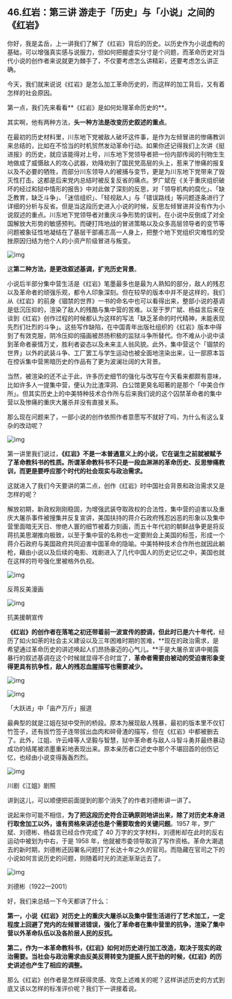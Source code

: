## 46.红岩：第三讲 游走于「历史」与「小说」之间的《红岩》

你好，我是孟岳，上一讲我们了解了《红岩》背后的历史。以历史作为小说虚构的基础，可以增强真实感与说服力，但如何把握虚实分寸是个问题，而革命历史对当代小说的创作者来说就更为棘手了，不仅要考虑怎么讲精彩，还要考虑怎么讲正确。


今天，我们就来说说《红岩》是怎么加工革命历史的，而这样的加工背后，又有着怎样的社会原因。


第一点，我们先来看看**《红岩》是如何处理革命历史的**。


其实啊，他有两种方法，**头一种方法是改变历史叙述的重点**。


在最初的历史材料里，川东地下党被敌人破坏这件事，是作为左倾冒进的惨痛教训来总结的，比如在不恰当的时机贸然发动革命行动。如果你还记得我们上次讲《挺进报》的历史，就应该能得对上号，川东地下党领导者把一份内部传阅的刊物生生地做成了威慑敌人的攻心武器，劝降劝到了国民党高层的头上，惹来了惨痛的报复以及不必要的牺牲，而部分川东领导人的被捕与变节，更是为川东地下党带来了毁灭性打击。这都是后来党内总结时被反复反省的痛点。罗广斌在《关于重庆组织破坏的经过和狱中情形的报告》中对此做了深刻的反思，对「领导机构的腐化」、「缺乏教育，缺乏斗争」、「迷信组织」、「轻视敌人」与「错误路线」等问题逐条进行了详细的分析与反省。但是当这段历史进入小说的时候，反思左倾冒进并没有作为小说叙述的重点。川东地下党领导者对重庆斗争形势的误判，在小说中反倒成了对全国解放大形势的敏感预判。而硬打阵地战的冒进策略以及众多高层领导者的变节等问题被象征性地凝结在了基层干部甫志高一人身上，把整个地下党组织灾难性的受挫原因归结为他个人的小资产阶级冒进与叛变。


  



![img](https://pic2.zhimg.com/v2-72de916dd2ca380650d935c375dbfa2d.webp)

  



这**第二种方法，是更改叙述基调，扩充历史背景**。


小说后半部分集中营生活是《红岩》笔墨最多也是最为人熟知的部分，敌人的残忍以及革命者的顽强乐观，都令人印象深刻。但在较早的版本中并不是这样的，我们从《红岩》的前身《锢禁的世界》一书的命名中也可以看得出来，整部小说的基调是低沉压抑的，渲染了敌人的残酷与集中营的苦难。以至于罗广斌、杨益言后来在谈到《红岩》创作过程的时候都认为这样的写法「缺乏革命的时代精神，未能表现先烈们壮烈的斗争」。这些写作缺陷，在中国青年出版社组织的《红岩》版本中得到了有效克服，阴冷压抑的描画被昂扬积极的监狱斗争所替代。你不难从小说中读到革命者豪情万丈，胜利者姿态以及未来主人翁风貌。此外，集中营这个「锢禁的世界」以外的武装斗争、工厂罢工与学生运动也被全面地渲染出来，让一部原本旨在控诉集中营黑暗历史的作品有了更为波澜壮阔的大背景。


当然，被渲染的还不止于此，许多历史细节的强化与改写在今天看来都颇有意味，比如许多人一提集中营，便认为比渣滓洞、白公馆更臭名昭著的是那个「中美合作所」。但其实历史上的中美特种技术合作所与后来我们说的这个囚禁革命者的集中营以及惨痛的重庆大屠杀并没有直接关系。


那么现在问题来了，一部小说的创作依照作者意愿写不就好了吗，为什么有这么复杂的改动呢？


  



![img](https://pic3.zhimg.com/v2-9d4053735199c6f6ff8a0e7a80abfd6f.webp)

  



第一讲里我们说过，**《红岩》不是一本普通意义上的小说，它在诞生之前就被赋予了革命教科书的性质。所谓革命教科书不只是一段血淋淋的革命历史、反思惨痛教训，而更是要呼应那个时代的社会现实与政治需求。**


这就进入了我们今天要讲的第二点，创作《红岩》时中国社会背景和政治需求又是怎样的呢？


解放初期，新政权刚刚稳固，为增强武装夺取政权的合法性，集中营的迫害以及重庆大屠杀事件被搜集并反复宣讲，美国扶持的蒋介石政府残忍凶恶的形象以及集中营里面暗无天日、惨绝人寰的细节被着力刻画，而五十年代初的朝鲜战争更是将反蒋抗美思潮推向极致，以至于集中营的名称也一定要附会上美国的标签，形成一个蒋介石政府与美国政府共同迫害中国革命的隐喻。中美特种技术合作所也就因此躺枪，藉由小说以及后续的电影、戏剧进入了几代中国人的历史记忆之中，美国也就在这样的符号强化里被格外仇视。


  



![img](https://pic3.zhimg.com/v2-46098e8577bc1bb7b801d7d9e94af078.webp)

  



反蒋反美漫画


  



![img](https://pic1.zhimg.com/v2-e0eff0e46faeede27ca23071ccf45d24.webp)

  



抗美援朝宣传


**《红岩》的创作者在落笔之初还带着前一波宣传的腔调，但此时已是六十年代**，经历了如火如荼的社会主义建设以及三年困难时期的苦难，**现在的政治需求，是希望通过革命历史的讲述唤起人们昂扬豪迈的心气儿。**于是大屠杀宣讲中揭露暴行的叙述基调在这个时候就显得不合时宜了，**革命者需要由被动的受迫害形象变得更具有抗争性，敌人的残忍血腥描写也需要减少。**


  



![img](https://pic4.zhimg.com/v2-87bd02fb59a58916c0fdcc01a5b85d49.webp)

  



![img](https://pic1.zhimg.com/v2-9b51aece5f3e079f2e1df2448df8d73b.webp)

  



「大跃进」中「亩产万斤」报道


最典型的就是江姐在狱中受刑的桥段。原本为展现敌人残暴，最初的版本里不仅钉竹签子，还有拔竹签子连带拔出血肉和碎骨渣的描写，但在《红岩》中都被删去了。此外，江姐、许云峰等人坚毅与智慧，狱中革命者与敌人斗智斗勇并最终暴动成功的结尾被浓墨重彩地表现出来。原本亲历者口述史中那个不堪回首的创伤记忆，也经由小说变得轰轰烈烈。


  



![img](https://pic4.zhimg.com/v2-e913226ac967399ed915f51bdad848db.webp)

  



川剧《江姐》剧照


讲到这儿，可以顺便把前面提到的那个消失了的作者刘德彬讲一讲了。


说起来你可能不相信，**为了把这段历史符合正确原则地讲出来，除了对历史本身进行取舍加工以外，谁有资格来讲述也是个需要取舍的关键问题**。1957 年，罗广斌、刘德彬、杨益言已经合作完成了 40 万字的文字材料，刘德彬却在此时的反右运动中被划为中右，于是 1958 年，他就被市委领导取消了写作资格。革命大潮退去的新时期，刘德彬还因署名问题打了长达十年之久的官司。而隐藏在官司之下的小说如何言说历史的问题，则随着时光的流逝渐渐远去了。


  



![img](https://pic3.zhimg.com/v2-bf7b2eb5362caf28208baa6270e972aa.webp)

  



刘德彬（1922—2001）


好，我们来总结一下今天都讲了什么：


**第一，小说《红岩》对历史上的重庆大屠杀以及集中营生活进行了艺术加工，一定程度上回避了党内的左倾冒进错误，强化了革命者在集中营里的抗争，渲染了集中营以外革命队伍以及各阶层人民的反抗。**


**第二，作为一本革命教科书，《红岩》如何对历史进行加工改造，取决于现实的政治需要。当社会与政治需求由反美反蒋转变为提振人民干劲的时候，《红岩》的历史讲述也产生了相应的调整。**


那么《红岩》创作者是怎样获得灵感、攻克上述难关的呢？这样讲述历史的方式到底又该以怎样的标准评价呢？我们下一讲接着说。

